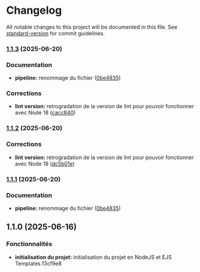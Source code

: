 # Changelog

All notable changes to this project will be documented in this file. See [standard-version](https://github.com/conventional-changelog/standard-version) for commit guidelines.

### [1.1.3](https://gitlab.com/ynov-gitprojet/TicTacToe/compare/v1.1.0...v1.1.3) (2025-06-20)


### Documentation

* **pipeline:** renommage du fichier ([0be4835](https://gitlab.com/ynov-gitprojet/TicTacToe/commit/0be4835fd6589174d5341df8882c55d0f50b8448))


### Corrections

* **lint version:** retrogradation de la version de lint pour pouvoir fonctionner avec Node 18 ([cacc840](https://gitlab.com/ynov-gitprojet/TicTacToe/commit/cacc8405221ca482bbe4265c6ddb95aa30a64de2))

### [1.1.2](https://gitlab.com/ynov-gitprojet/TicTacToe/compare/v1.1.1...v1.1.2) (2025-06-20)


### Corrections

* **lint version:** retrogradation de la version de lint pour pouvoir fonctionner avec Node 18 ([dc5b01e](https://gitlab.com/ynov-gitprojet/TicTacToe/commit/dc5b01e9b433c23675b4e5df605cfc84c0dd8ca5))

### [1.1.1](https://gitlab.com/ynov-gitprojet/TicTacToe/compare/v1.1.0...v1.1.1) (2025-06-20)


### Documentation

* **pipeline:** renommage du fichier ([0be4835](https://gitlab.com/ynov-gitprojet/TicTacToe/commit/0be4835fd6589174d5341df8882c55d0f50b8448))

## 1.1.0 (2025-06-16)


### Fonctionnalités

* **initialisation du projet:** initialisation du projet en NodeJS et EJS Templates f3cf9e8
